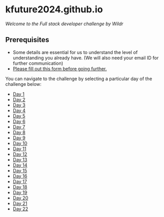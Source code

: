 # kfuture2024.github.io

*Welcome to the Full stack developer challenge by Wildr*

## Prerequisites
- Some details are essential for us to understand the level of understanding you already have. (We will also need your email ID for further communication)
- [Please fill out this form before going further.](https://docs.google.com/forms/d/e/1FAIpQLScjRlK7ISRJX1UGDAutQKqCdBDxp5HrX7oN2zQS3lhVdfgoYQ/viewform?vc=0&c=0&w=1&flr=0)


You can navigate to the challenge by selecting a particular day of the challenge below:

- [Day 1](https://github.com/kfuture2024/code-campus-level1/blob/challenge/level1-day1/README.md)
- [Day 2](https://github.com/kfuture2024/code-campus-level1/blob/challenge/level1-day2/README.md)
- [Day 3](https://github.com/kfuture2024/code-campus-level1/blob/challenge/level1-day3/README.md)
- [Day 4](https://github.com/kfuture2024/code-campus-level1/blob/challenge/level1-day4/README.md)
- [Day 5](https://github.com/kfuture2024/code-campus-level1/blob/challenge/level1-day5/README.md)
- [Day 6](https://github.com/kfuture2024/code-campus-level1/blob/challenge/level1-day6/README.md)
- [Day 7](https://github.com/kfuture2024/code-campus-level1/blob/challenge/level1-day7/README.md)
- [Day 8](https://github.com/kfuture2024/code-campus-level1/blob/challenge/level1-day8/README.md)
- [Day 9](https://github.com/kfuture2024/code-campus-level1/blob/challenge/level1-day9/README.md)
- [Day 10](https://github.com/kfuture2024/code-campus-level1/blob/challenge/level1-day10/README.md)
- [Day 11](https://github.com/kfuture2024/code-campus-level1/blob/challenge/level1-day11/README.md)
- [Day 12](https://github.com/kfuture2024/code-campus-level1/blob/challenge/level1-day12/README.md)
- [Day 13](https://github.com/kfuture2024/code-campus-level1/blob/challenge/level1-day13/README.md)
- [Day 14](https://github.com/kfuture2024/code-campus-level1/blob/challenge/level1-day14/README.md)
- [Day 15](https://github.com/kfuture2024/code-campus-level1/blob/challenge/level1-day15/README.md)
- [Day 16](https://github.com/kfuture2024/code-campus-level1/blob/challenge/level1-day16/README.md)
- [Day 17](https://github.com/kfuture2024/code-campus-level1/blob/challenge/level1-day17/README.md)
- [Day 18](https://github.com/kfuture2024/code-campus-level1/blob/challenge/level1-day18/README.md)
- [Day 19](https://github.com/kfuture2024/code-campus-level1/blob/challenge/level1-day19/README.md)
- [Day 20](https://github.com/kfuture2024/code-campus-level1/blob/challenge/level1-day20/README.md)
- [Day 21](https://github.com/kfuture2024/code-campus-level1/blob/challenge/level1-day21/README.md)
- [Day 22](https://github.com/kfuture2024/code-campus-level1/blob/challenge/level1-day22/README.md)

